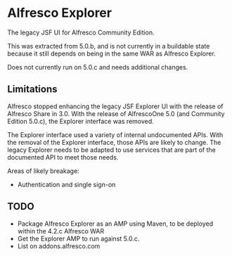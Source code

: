 Alfresco Explorer
=========
The legacy JSF UI for Alfresco Community Edition.

This was extracted from 5.0.b, and is not currently in a buildable state because
it still depends on being in the same WAR as Alfresco Explorer.

Does not currently run on 5.0.c and needs additional changes.

Limitations
------------
Alfresco stopped enhancing the legacy JSF Explorer UI with the release of Alfresco
Share in 3.0. With the release of AlfrescoOne 5.0 (and Community Edition 5.0.c), the Explorer interface was removed.

The Explorer interface used a variety of internal undocumented APIs. With the
removal of the Explorer interface, those APIs are likely to change. The legacy
Explorer needs to be adapted to use services that are part of the documented API
to meet those needs.

Areas of likely breakage:
* Authentication and single sign-on

TODO
----
* Package Alfresco Explorer as an AMP using Maven, to be deployed within the 4.2.c
  Alfresco WAR
* Get the Explorer AMP to run against 5.0.c.
* List on addons.alfresco.com
